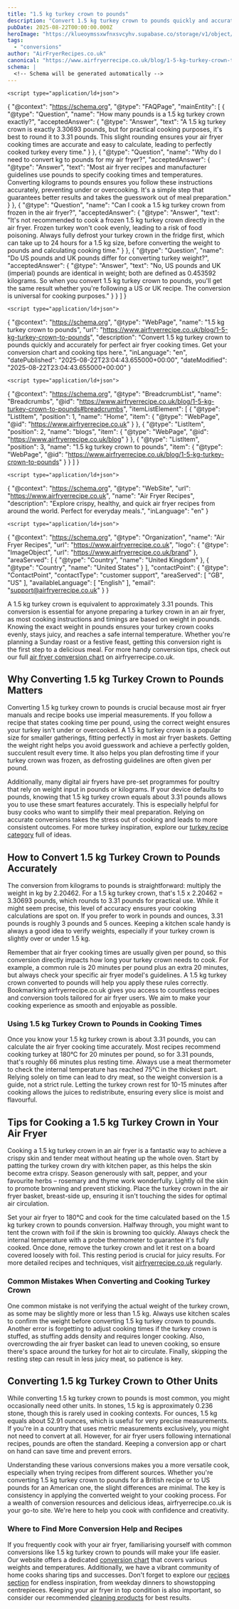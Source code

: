 ```yaml
---
title: "1.5 kg turkey crown to pounds"
description: "Convert 1.5 kg turkey crown to pounds quickly and accurately for perfect air fryer cooking times. Get your conversion chart and cooking tips here."
pubDate: 2025-08-22T00:00:00.000Z
heroImage: "https://klueoymssxwfnxsvcyhv.supabase.co/storage/v1/object/public/Shmucket/1-5-kg-turkey-crown-to-pounds.webp"
tags:
  - "conversions"
author: "AirFryerRecipes.co.uk"
canonical: "https://www.airfryerrecipe.co.uk/blog/1-5-kg-turkey-crown-to-pounds"
schema: |
  <!-- Schema will be generated automatically -->
---
```

<script type="application/ld+json">on">
    {
                  "@context": "https://schema.org",
                          "@type": "BlogPosting",
                          "url": "https://www.airfryerrecipe.co.uk/blog/1-5-kg-turkey-crown-to-pounds",
                                "mainEntityOfPage": {
                          "@type": "WebPage",
                          "@id": "https://www.airfryerrecipe.co.uk/blog/1-5-kg-turkey-crown-to-pounds"
                      },
                  "headline": "Easy 1.5 kg Turkey Crown to Pounds Conversion Guide",
                  "description": "Convert 1.5 kg turkey crown to pounds quickly and accurately for perfect air fryer cooking times. Get your conversion chart and cooking tips here.",
                                "author": {
                          "@type": "Person",
                          "name": "AirFryerRecipes.co.uk",
                          "url": "https://www.airfryerrecipe.co.uk/about",
                                        "image": {
                          "@type": "ImageObject",
                          "url": "https://klueoymssxwfnxsvcyhv.supabase.co/storage/v1/object/public/Shmucket/Me.jpg"
                                    }
                      },
                                "publisher": {
                          "@type": "Organization",
                          "name": "Air Fryer Recipe",
                                "logo": {
                          "@type": "ImageObject",
                          "url": "https://cdn.prod.website-files.com/68224a465dfe9a7ab4f57570/6844191451a8b2f1e37e63cc_Untitled%20design%20-%202025-06-05T205644.948%20(1).png"
                                    }
                      },
                  "datePublished": "2025-08-22T23:04:43.655000+00:00",
                  "dateModified": "2025-08-22T23:04:43.655000+00:00",
                                        "image": {
                          "@type": "ImageObject",
                          "url": "https://klueoymssxwfnxsvcyhv.supabase.co/storage/v1/object/public/Shmucket/1-5-kg-turkey-crown-to-pounds.webp"
                      },
                                "about": {
                          "@type": "Thing",
                          "name": "Conversions"
                      },
                  "articleSection": "Conversions",
                  "inLanguage": "en-GB"
                                    }
    </script>

    <script type="application/ld+json">
{
    "@context": "https://schema.org",
    "@type": "FAQPage",
    "mainEntity": [
        {
            "@type": "Question",
            "name": "How many pounds is a 1.5 kg turkey crown exactly?",
            "acceptedAnswer": {
                "@type": "Answer",
                "text": "A 1.5 kg turkey crown is exactly 3.30693 pounds, but for practical cooking purposes, it's best to round it to 3.31 pounds. This slight rounding ensures your air fryer cooking times are accurate and easy to calculate, leading to perfectly cooked turkey every time."
            }
        },
        {
            "@type": "Question",
            "name": "Why do I need to convert kg to pounds for my air fryer?",
            "acceptedAnswer": {
                "@type": "Answer",
                "text": "Most air fryer recipes and manufacturer guidelines use pounds to specify cooking times and temperatures. Converting kilograms to pounds ensures you follow these instructions accurately, preventing under or overcooking. It's a simple step that guarantees better results and takes the guesswork out of meal preparation."
            }
        },
        {
            "@type": "Question",
            "name": "Can I cook a 1.5 kg turkey crown from frozen in the air fryer?",
            "acceptedAnswer": {
                "@type": "Answer",
                "text": "It's not recommended to cook a frozen 1.5 kg turkey crown directly in the air fryer. Frozen turkey won't cook evenly, leading to a risk of food poisoning. Always fully defrost your turkey crown in the fridge first, which can take up to 24 hours for a 1.5 kg size, before converting the weight to pounds and calculating cooking time."
            }
        },
        {
            "@type": "Question",
            "name": "Do US pounds and UK pounds differ for converting turkey weight?",
            "acceptedAnswer": {
                "@type": "Answer",
                "text": "No, US pounds and UK (imperial) pounds are identical in weight; both are defined as 0.453592 kilograms. So when you convert 1.5 kg turkey crown to pounds, you'll get the same result whether you're following a US or UK recipe. The conversion is universal for cooking purposes."
            }
        }
    ]
}
</script>

    <script type="application/ld+json">
{
    "@context": "https://schema.org",
    "@type": "WebPage",
    "name": "1.5 kg turkey crown to pounds",
    "url": "https://www.airfryerrecipe.co.uk/blog/1-5-kg-turkey-crown-to-pounds",
    "description": "Convert 1.5 kg turkey crown to pounds quickly and accurately for perfect air fryer cooking times. Get your conversion chart and cooking tips here.",
    "inLanguage": "en",
    "datePublished": "2025-08-22T23:04:43.655000+00:00",
    "dateModified": "2025-08-22T23:04:43.655000+00:00"
}
</script>

    <script type="application/ld+json">
{
    "@context": "https://schema.org",
    "@type": "BreadcrumbList",
    "name": "Breadcrumbs",
    "@id": "https://www.airfryerrecipe.co.uk/blog/1-5-kg-turkey-crown-to-pounds#breadcrumbs",
    "itemListElement": [
        {
            "@type": "ListItem",
            "position": 1,
            "name": "Home",
            "item": {
                "@type": "WebPage",
                "@id": "https://www.airfryerrecipe.co.uk"
            }
        },
        {
            "@type": "ListItem",
            "position": 2,
            "name": "blogs",
            "item": {
                "@type": "WebPage",
                "@id": "https://www.airfryerrecipe.co.uk/blog"
            }
        },
        {
            "@type": "ListItem",
            "position": 3,
            "name": "1.5 kg turkey crown to pounds",
            "item": {
                "@type": "WebPage",
                "@id": "https://www.airfryerrecipe.co.uk/blog/1-5-kg-turkey-crown-to-pounds"
            }
        }
    ]
}
</script>

    <script type="application/ld+json">
{
    "@context": "https://schema.org",
    "@type": "WebSite",
    "url": "https://www.airfryerrecipe.co.uk",
    "name": "Air Fryer Recipes",
    "description": "Explore crispy, healthy, and quick air fryer recipes from around the world. Perfect for everyday meals.",
    "inLanguage": "en"
}
</script>

    <script type="application/ld+json">
{
    "@context": "https://schema.org",
    "@type": "Organization",
    "name": "Air Fryer Recipes",
    "url": "https://www.airfryerrecipe.co.uk",
    "logo": {
        "@type": "ImageObject",
        "url": "https://www.airfryerrecipe.co.uk/brand"
    },
    "areaServed": [
        {
            "@type": "Country",
            "name": "United Kingdom"
        },
        {
            "@type": "Country",
            "name": "United States"
        }
    ],
    "contactPoint": {
        "@type": "ContactPoint",
        "contactType": "customer support",
        "areaServed": [
            "GB",
            "US"
        ],
        "availableLanguage": [
            "English"
        ],
        "email": "support@airfryerrecipe.co.uk"
    }
}
</script>

<p>A 1.5 kg turkey crown is equivalent to approximately 3.31 pounds. This conversion is essential for anyone preparing a turkey crown in an air fryer, as most cooking instructions and timings are based on weight in pounds. Knowing the exact weight in pounds ensures your turkey crown cooks evenly, stays juicy, and reaches a safe internal temperature. Whether you're planning a Sunday roast or a festive feast, getting this conversion right is the first step to a delicious meal. For more handy conversion tips, check out our full <a href="https://www.airfryerrecipe.co.uk/air-fryer-conversion-chart">air fryer conversion chart</a> on airfryerrecipe.co.uk.</p>

<h2>Why Converting 1.5 kg Turkey Crown to Pounds Matters</h2>
<p>Converting 1.5 kg turkey crown to pounds is crucial because most air fryer manuals and recipe books use imperial measurements. If you follow a recipe that states cooking time per pound, using the correct weight ensures your turkey isn't under or overcooked. A 1.5 kg turkey crown is a popular size for smaller gatherings, fitting perfectly in most air fryer baskets. Getting the weight right helps you avoid guesswork and achieve a perfectly golden, succulent result every time. It also helps you plan defrosting time if your turkey crown was frozen, as defrosting guidelines are often given per pound.</p>
<p>Additionally, many digital air fryers have pre-set programmes for poultry that rely on weight input in pounds or kilograms. If your device defaults to pounds, knowing that 1.5 kg turkey crown equals about 3.31 pounds allows you to use these smart features accurately. This is especially helpful for busy cooks who want to simplify their meal preparation. Relying on accurate conversions takes the stress out of cooking and leads to more consistent outcomes. For more turkey inspiration, explore our <a href="https://www.airfryerrecipe.co.uk/recipe-category/turkey">turkey recipe category</a> full of ideas.</p>

<h2>How to Convert 1.5 kg Turkey Crown to Pounds Accurately</h2>
<p>The conversion from kilograms to pounds is straightforward: multiply the weight in kg by 2.20462. For a 1.5 kg turkey crown, that's 1.5 x 2.20462 = 3.30693 pounds, which rounds to 3.31 pounds for practical use. While it might seem precise, this level of accuracy ensures your cooking calculations are spot on. If you prefer to work in pounds and ounces, 3.31 pounds is roughly 3 pounds and 5 ounces. Keeping a kitchen scale handy is always a good idea to verify weights, especially if your turkey crown is slightly over or under 1.5 kg.</p>
<p>Remember that air fryer cooking times are usually given per pound, so this conversion directly impacts how long your turkey crown needs to cook. For example, a common rule is 20 minutes per pound plus an extra 20 minutes, but always check your specific air fryer model's guidelines. A 1.5 kg turkey crown converted to pounds will help you apply these rules correctly. Bookmarking airfryerrecipe.co.uk gives you access to countless recipes and conversion tools tailored for air fryer users. We aim to make your cooking experience as smooth and enjoyable as possible.</p>

<h3>Using 1.5 kg Turkey Crown to Pounds in Cooking Times</h3>
<p>Once you know your 1.5 kg turkey crown is about 3.31 pounds, you can calculate the air fryer cooking time accurately. Most recipes recommend cooking turkey at 180°C for 20 minutes per pound, so for 3.31 pounds, that's roughly 66 minutes plus resting time. Always use a meat thermometer to check the internal temperature has reached 75°C in the thickest part. Relying solely on time can lead to dry meat, so the weight conversion is a guide, not a strict rule. Letting the turkey crown rest for 10-15 minutes after cooking allows the juices to redistribute, ensuring every slice is moist and flavourful.</p>

<h2>Tips for Cooking a 1.5 kg Turkey Crown in Your Air Fryer</h2>
<p>Cooking a 1.5 kg turkey crown in an air fryer is a fantastic way to achieve a crispy skin and tender meat without heating up the whole oven. Start by patting the turkey crown dry with kitchen paper, as this helps the skin become extra crispy. Season generously with salt, pepper, and your favourite herbs – rosemary and thyme work wonderfully. Lightly oil the skin to promote browning and prevent sticking. Place the turkey crown in the air fryer basket, breast-side up, ensuring it isn't touching the sides for optimal air circulation.</p>
<p>Set your air fryer to 180°C and cook for the time calculated based on the 1.5 kg turkey crown to pounds conversion. Halfway through, you might want to tent the crown with foil if the skin is browning too quickly. Always check the internal temperature with a probe thermometer to guarantee it's fully cooked. Once done, remove the turkey crown and let it rest on a board covered loosely with foil. This resting period is crucial for juicy results. For more detailed recipes and techniques, visit <a href="https://www.airfryerrecipe.co.uk/">airfryerrecipe.co.uk</a> regularly.</p>

<h3>Common Mistakes When Converting and Cooking Turkey Crown</h3>
<p>One common mistake is not verifying the actual weight of the turkey crown, as some may be slightly more or less than 1.5 kg. Always use kitchen scales to confirm the weight before converting 1.5 kg turkey crown to pounds. Another error is forgetting to adjust cooking times if the turkey crown is stuffed, as stuffing adds density and requires longer cooking. Also, overcrowding the air fryer basket can lead to uneven cooking, so ensure there's space around the turkey for hot air to circulate. Finally, skipping the resting step can result in less juicy meat, so patience is key.</p>

<h2>Converting 1.5 kg Turkey Crown to Other Units</h2>
<p>While converting 1.5 kg turkey crown to pounds is most common, you might occasionally need other units. In stones, 1.5 kg is approximately 0.236 stone, though this is rarely used in cooking contexts. For ounces, 1.5 kg equals about 52.91 ounces, which is useful for very precise measurements. If you're in a country that uses metric measurements exclusively, you might not need to convert at all. However, for air fryer users following international recipes, pounds are often the standard. Keeping a conversion app or chart on hand can save time and prevent errors.</p>
<p>Understanding these various conversions makes you a more versatile cook, especially when trying recipes from different sources. Whether you're converting 1.5 kg turkey crown to pounds for a British recipe or to US pounds for an American one, the slight differences are minimal. The key is consistency in applying the converted weight to your cooking process. For a wealth of conversion resources and delicious ideas, airfryerrecipe.co.uk is your go-to site. We're here to help you cook with confidence and creativity.</p>

<h3>Where to Find More Conversion Help and Recipes</h3>
<p>If you frequently cook with your air fryer, familiarising yourself with common conversions like 1.5 kg turkey crown to pounds will make your life easier. Our website offers a dedicated <a href="https://www.airfryerrecipe.co.uk/air-fryer-conversion-chart">conversion chart</a> that covers various weights and temperatures. Additionally, we have a vibrant community of home cooks sharing tips and successes. Don't forget to explore our <a href="https://www.airfryerrecipe.co.uk/recipes">recipes section</a> for endless inspiration, from weekday dinners to showstopping centrepieces. Keeping your air fryer in top condition is also important, so consider our recommended <a href="https://www.airfryerrecipe.co.uk/air-fryer-cleaner">cleaning products</a> for best results.</p>
